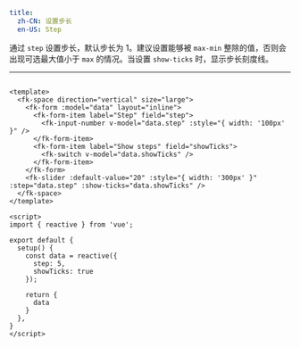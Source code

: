 ```yaml
title:
  zh-CN: 设置步长
  en-US: Step
```


通过 `step` 设置步长，默认步长为 1。建议设置能够被 `max-min` 整除的值，否则会出现可选最大值小于 `max` 的情况。当设置 `show-ticks` 时，显示步长刻度线。

---


```vue { "component": true } 

<template>
  <fk-space direction="vertical" size="large">
    <fk-form :model="data" layout="inline">
      <fk-form-item label="Step" field="step">
        <fk-input-number v-model="data.step" :style="{ width: '100px' }" />
      </fk-form-item>
      <fk-form-item label="Show steps" field="showTicks">
        <fk-switch v-model="data.showTicks" />
      </fk-form-item>
    </fk-form>
    <fk-slider :default-value="20" :style="{ width: '300px' }" :step="data.step" :show-ticks="data.showTicks" />
  </fk-space>
</template>

<script>
import { reactive } from 'vue';

export default {
  setup() {
    const data = reactive({
      step: 5,
      showTicks: true
    });

    return {
      data
    }
  },
}
</script>
```
